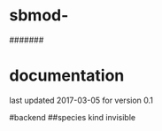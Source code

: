 # sbmod-
#######
# documentation
last updated 2017-03-05 for version 0.1

#backend
##species kind
invisible
